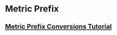 # Metric Prefix
## [Metric Prefix Conversions Tutorial](https://www.youtube.com/watch?v=5EcNAxweb44)
